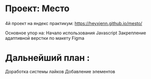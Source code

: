 # Проект: Место



### 
4й проект на яндекс практикум:
https://heyxjenn.github.io/mesto/

Основное упор на:
Начало использования Javascript
Закрепление адаптивной верстки по макету Figma

### 

# Дальнейший план :
Доработка системы лайков
Добавление элементов



